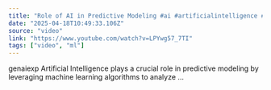 ```yaml
---
title: "Role of AI in Predictive Modeling #ai #artificialintelligence #machinelearning #aiagent #Role"
date: "2025-04-18T10:49:33.106Z"
source: "video"
link: "https://www.youtube.com/watch?v=LPYwg57_7TI"
tags: ["video", "ml"]
---
```


genaiexp Artificial Intelligence plays a crucial role in predictive modeling by leveraging machine learning algorithms to analyze ...
